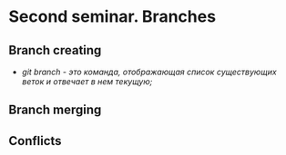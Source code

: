 # Second seminar. Branches  

## Branch creating

* *git branch - это команда, отображающая список существующих веток и отвечает в нем текущую;*

## Branch merging

## Conflicts